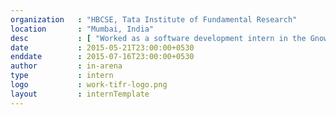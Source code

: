 ```yaml
---
organization   : "HBCSE, Tata Institute of Fundamental Research"
location       : "Mumbai, India"
desc           : [ "Worked as a software development intern in the Gnowledge (open-source ;p ) Lab at Homi Bhabha Centre for Science Education under Dr. G. Nagarjuna. The internship was a part of the Practise school programme of BITS Pilani." , "I, along with 3 other students, worked on an ongoing project on designing a MOOC framework called MetaStudio. The platform is built on top of a core that implements knowledge graph and extends the features of edX by incorporating versioning, multi-lingual support etc.", "Check out the <a href='/projects/metastudio.html'>project</a>." , "There was also a lot I did apart from the internship: <a href='/blog/bombay-chronicles.html'>Bombay Chronicles!</a>" ]
date           : 2015-05-21T23:00:00+0530
enddate        : 2015-07-16T23:00:00+0530
author         : in-arena
type           : intern
logo           : work-tifr-logo.png
layout         : internTemplate
---
```


